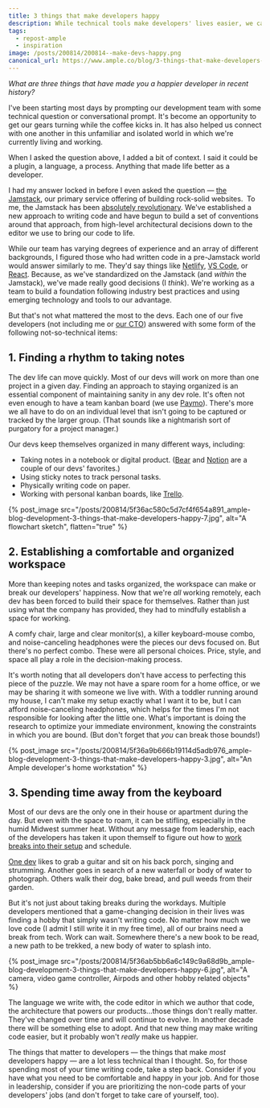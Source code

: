 ```yaml
---
title: 3 things that make developers happy
description: While technical tools make developers' lives easier, we can't forget that non-technical things can have a big impact on devs' productivity and satisfaction.
tags:
  - repost-ample
  - inspiration
image: /posts/200814/200814--make-devs-happy.png
canonical_url: https://www.ample.co/blog/3-things-that-make-developers-happy
---
```


_What are three things that have made you a happier developer in recent history?_

I've been starting most days by prompting our development team with some technical question or conversational prompt. It's become an opportunity to get our gears turning while the coffee kicks in. It has also helped us connect with one another in this unfamiliar and isolated world in which we're currently living and working.

When I asked the question above, I added a bit of context. I said it could be a plugin, a language, a process. Anything that made life better as a developer.

I had my answer locked in before I even asked the question — [the Jamstack](https://www.helloample.com/jamstack), our primary service offering of building rock-solid websites.  To me, the Jamstack has been [absolutely revolutionary](https://www.ample.co/blog/is-it-time-for-a-new-website). We've established a new approach to writing code and have begun to build a set of conventions around that approach, from high-level architectural decisions down to the editor we use to bring our code to life.

While our team has varying degrees of experience and an array of different backgrounds, I figured those who had written code in a pre-Jamstack world would answer similarly to me. They'd say things like [Netlify](https://www.netlify.com/), [VS Code](https://code.visualstudio.com/), or [React](https://reactjs.org/). Because, as we've standardized on the Jamstack (and _within_ the Jamstack), we've made really good decisions (I _think_). We're working as a team to build a foundation following industry best practices and using emerging technology and tools to our advantage.

But that's not what mattered the most to the devs. Each one of our five developers (not including me or [our CTO](https://www.helloample.com/blog-authors/taylor-macdonald)) answered with some form of the following not-so-technical items:

## 1\. Finding a rhythm to taking notes

The dev life can move quickly. Most of our devs will work on more than one project in a given day. Finding an approach to staying organized is an essential component of maintaining sanity in any dev role. It's often not even enough to have a team kanban board (we use [Paymo](https://www.paymoapp.com/)). There's more we all have to do on an individual level that isn't going to be captured or tracked by the larger group. (That sounds like a nightmarish sort of purgatory for a project manager.)

Our devs keep themselves organized in many different ways, including:

- Taking notes in a notebook or digital product. ([Bear](https://bear.app/) and [Notion](https://www.notion.so/) are a couple of our devs' favorites.)
- Using sticky notes to track personal tasks.
- Physically writing code on paper.
- Working with personal kanban boards, like [Trello](https://trello.com/).

{% post_image
    src="/posts/200814/5f36ac580c5d7cf4f654a891_ample-blog-development-3-things-that-make-developers-happy-7.jpg",
    alt="A flowchart sketch",
    flatten="true" %}

## 2\. Establishing a comfortable and organized workspace

More than keeping notes and tasks organized, the workspace can make or break our developers' happiness. Now that we're _all_ working remotely, each dev has been forced to build their space for themselves. Rather than just using what the company has provided, they had to mindfully establish a space for working.

A comfy chair, large and clear monitor(s), a killer keyboard-mouse combo, and noise-canceling headphones were the pieces our devs focused on. But there's no perfect combo. These were all personal choices. Price, style, and space all play a role in the decision-making process.

It's worth noting that all developers don't have access to perfecting this piece of the puzzle. We may not have a spare room for a home office, or we may be sharing it with someone we live with. With a toddler running around my house, I can't make my setup exactly what I want it to be, but I can afford noise-canceling headphones, which helps for the times I'm not responsible for looking after the little one. What's important is doing the research to optimize your immediate environment, knowing the constraints in which you are bound. (But don't forget that _you_ can break those bounds!)

{% post_image
    src="/posts/200814/5f36a9b666b19114d5adb976_ample-blog-development-3-things-that-make-developers-happy-3.jpg",
    alt="An Ample developer's home workstation" %}

## 3\. Spending time away from the keyboard

Most of our devs are the only one in their house or apartment during the day. But even with the space to roam, it can be stifling, especially in the humid Midwest summer heat. Without any message from leadership, each of the developers has taken it upon themself to figure out how to [work breaks into their setup](https://www.ample.co/blog/smoke-breaks-for-remote-workers) and schedule.

[One dev](https://www.ample.co/blog/5-tips-for-starting-a-career-as-a-developer) likes to grab a guitar and sit on his back porch, singing and strumming. Another goes in search of a new waterfall or body of water to photograph. Others walk their dog, bake bread, and pull weeds from their garden.

But it's not just about taking breaks during the workdays. Multiple developers mentioned that a game-changing decision in their lives was finding a hobby that simply wasn't writing code. No matter how much we love code (I admit I still write it in my free time), all of our brains need a break from tech. Work can wait. Somewhere there's a new book to be read, a new path to be trekked, a new body of water to splash into.

{% post_image
    src="/posts/200814/5f36ab5bb6a6c149c9a68d9b_ample-blog-development-3-things-that-make-developers-happy-6.jpg",
    alt="A camera, video game controller, Airpods and other hobby related objects" %}

The language we write with, the code editor in which we author that code, the architecture that powers our products...those things don't really matter. They've changed over time and will continue to evolve. In another decade there will be something else to adopt. And that new thing may make writing code easier, but it probably won't _really_ make us happier.

The things that matter to developers — the things that make _most_ developers happy — are a lot less technical than I thought. So, for those spending most of your time writing code, take a step back. Consider if you have what you need to be comfortable and happy in your job. And for those in leadership, consider if you are prioritizing the non-code parts of your developers' jobs (and don't forget to take care of yourself, too).
